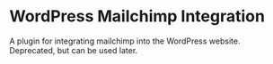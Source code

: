 # WordPress Mailchimp Integration
A plugin for integrating mailchimp into the WordPress website. <br>
Deprecated, but can be used later.
